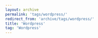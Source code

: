 ```yaml
---
layout: archive
permalink: 'tags/wordpress/'
redirect_from: 'archive/tags/wordpress/'
title: 'Wordpress'
tag: 'Wordpress'
---
```


